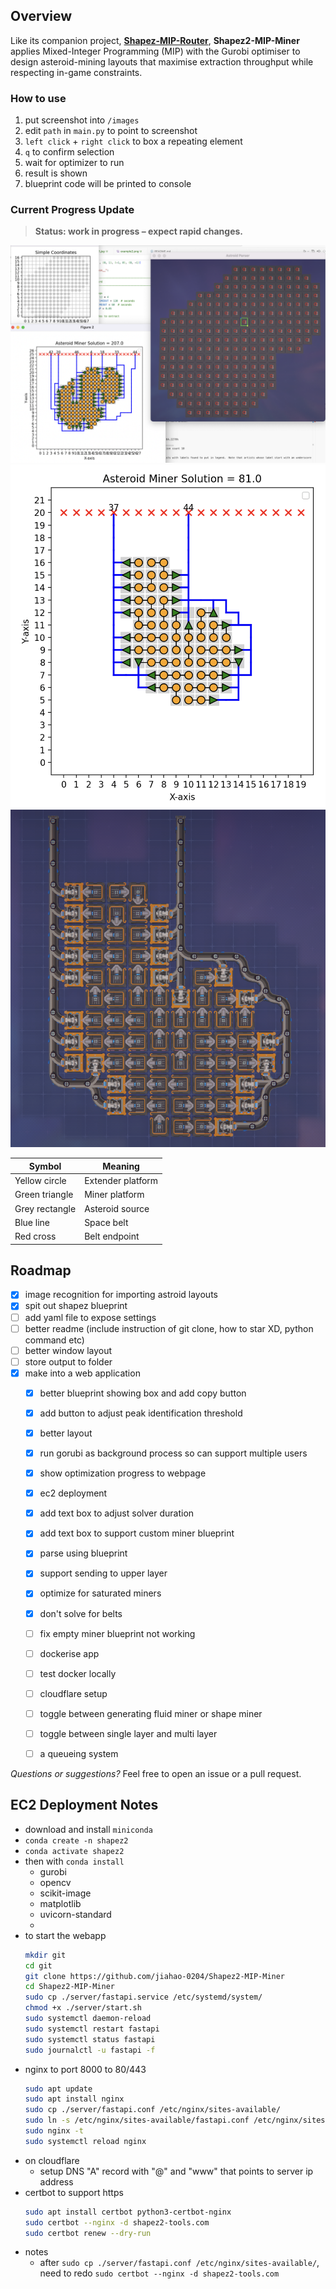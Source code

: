 ## Overview

Like its companion project, **[Shapez-MIP-Router](https://github.com/jiahao-0204/Shapez2-MIP-Router)**, **Shapez2-MIP-Miner** applies Mixed-Integer Programming (MIP) with the Gurobi optimiser to design asteroid-mining layouts that maximise extraction throughput while respecting in-game constraints.

### How to use
1. put screenshot into `/images`
2. edit `path` in `main.py` to point to screenshot
3. `left click` + `right click` to box a repeating element
4. `q` to confirm selection
5. wait for optimizer to run
6. result is shown
7. blueprint code will be printed to console


### Current Progress Update
> **Status: work in progress – expect rapid changes.**

![Prototype layout screenshot](<images/thumbnail3.png>)
![Prototype layout screenshot](<images/result3.png>)
![Prototype layout screenshot](<images/result3_implemented.png>)


| Symbol          | Meaning              |
|-----------------|----------------------|
| Yellow circle   | Extender platform    |
| Green triangle  | Miner platform       |
| Grey rectangle  | Asteroid source      |
| Blue line       | Space belt           |
| Red cross       | Belt endpoint        |


## Roadmap

- [x] image recognition for importing astroid layouts
- [x] spit out shapez blueprint
- [ ] add yaml file to expose settings
- [ ] better readme (include instruction of git clone, how to star XD, python command etc)
- [ ] better window layout
- [ ] store output to folder
- [x] make into a web application
  - [x] better blueprint showing box and add copy button
  - [x] add button to adjust peak identification threshold
  - [x] better layout
  - [x] run gorubi as background process so can support multiple users
  - [x] show optimization progress to webpage
  - [x] ec2 deployment
  - [x] add text box to adjust solver duration
  - [x] add text box to support custom miner blueprint
  - [x] parse using blueprint
  - [x] support sending to upper layer
  - [x] optimize for saturated miners
  - [x] don't solve for belts
  - [ ] fix empty miner blueprint not working
  - [ ] dockerise app
  - [ ] test docker locally
  - [ ] cloudflare setup
  - [ ] toggle between generating fluid miner or shape miner
  - [ ] toggle between single layer and multi layer
  - [ ] a queueing system


*Questions or suggestions?* Feel free to open an issue or a pull request.


## EC2 Deployment Notes
- download and install `miniconda`
- `conda create -n shapez2`
- `conda activate shapez2`
- then with `conda install`
  - gurobi
  - opencv
  - scikit-image
  - matplotlib
  - uvicorn-standard
  - 
- to start the webapp
  ```bash
  mkdir git
  cd git
  git clone https://github.com/jiahao-0204/Shapez2-MIP-Miner
  cd Shapez2-MIP-Miner
  sudo cp ./server/fastapi.service /etc/systemd/system/
  chmod +x ./server/start.sh
  sudo systemctl daemon-reload
  sudo systemctl restart fastapi
  sudo systemctl status fastapi
  sudo journalctl -u fastapi -f
  ```
- nginx to port 8000 to 80/443
  ```bash
  sudo apt update
  sudo apt install nginx
  sudo cp ./server/fastapi.conf /etc/nginx/sites-available/
  sudo ln -s /etc/nginx/sites-available/fastapi.conf /etc/nginx/sites-enabled/
  sudo nginx -t
  sudo systemctl reload nginx
  ```
- on cloudflare
  - setup DNS "A" record with "@" and "www" that points to server ip address
- certbot to support https
  ```bash
  sudo apt install certbot python3-certbot-nginx
  sudo certbot --nginx -d shapez2-tools.com
  sudo certbot renew --dry-run
  ```
- notes
  - after `sudo cp ./server/fastapi.conf /etc/nginx/sites-available/`, need to redo `sudo certbot --nginx -d shapez2-tools.com`